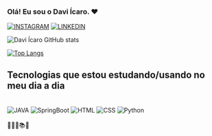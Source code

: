 ### Olá! Eu sou o Davi Ícaro. ❤️ 

[![INSTAGRAM](https://img.shields.io/badge/Instagram-E4405F?style=for-the-badge&logo=instagram&logoColor=white)](https://https://www.instagram.com/davi_icaro.py)
[![LINKEDIN](https://img.shields.io/badge/LinkedIn-0077B5?style=for-the-badge&logo=linkedin&logoColor=white)](https://www.linkedin.com/in/davi-%C3%ADcaro-7550b1239/)

![Davi Ícaro GitHub stats](https://github-readme-stats.vercel.app/api?username=DaviIcaro&show_icons=true&theme=radical)



[![Top Langs](https://github-readme-stats.vercel.app/api/top-langs/?username=DaviIcaro&layout=Compact)](https://github.com/DaviIcaro/github-readme-stats)


## Tecnologias que estou estudando/usando no meu dia a dia

<div style="display: inline_block"><br/> 
<img align="center" alt="JAVA" src="https://img.shields.io/badge/Java-ED8B00?style=for-the-badge&logo=java&logoColor=white"/>
<img align="center" alt="SpringBoot" src="https://img.shields.io/badge/Spring-6DB33F?style=for-the-badge&logo=spring&logoColor=white"/>
<img align="center" alt="HTML" src="https://img.shields.io/badge/HTML5-E34F26?style=for-the-badge&logo=html5&logoColor=white"/>
<img align="center" alt="CSS" src="https://img.shields.io/badge/CSS-239120?&style=for-the-badge&logo=css3&logoColor=white"/>
<img align="center" alt="Python" src="https://img.shields.io/badge/Python-3776AB?style=for-the-badge&logo=python&logoColor=white" />

</div> <br/>
                                                                        👨🏻‍💻📚💕
